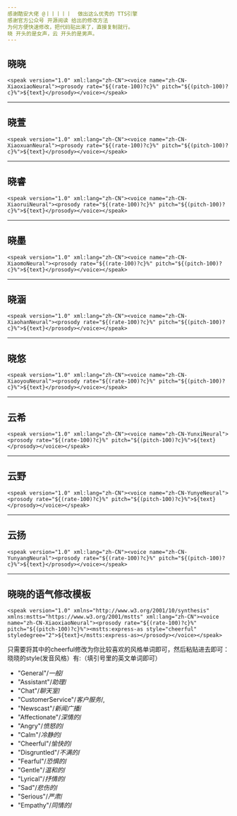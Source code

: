 ```yaml
---
感谢酷安大佬 @丨丨丨丨丨  做出这么优秀的 TTS引擎
感谢官方公众号 开源阅读 给出的修改方法
为何方便快速修改，把代码贴出来了，直接复制就行。
晓 开头的是女声，云 开头的是男声。
---
```

## 晓晓
```
<speak version="1.0" xml:lang="zh-CN"><voice name="zh-CN-XiaoxiaoNeural"><prosody rate="${(rate-100)?c}%" pitch="${(pitch-100)?c}%">${text}</prosody></voice></speak>
```
---
## 晓萱
```
<speak version="1.0" xml:lang="zh-CN"><voice name="zh-CN-XiaoxuanNeural"><prosody rate="${(rate-100)?c}%" pitch="${(pitch-100)?c}%">${text}</prosody></voice></speak>
```
---
## 晓睿
```
<speak version="1.0" xml:lang="zh-CN"><voice name="zh-CN-XiaoruiNeural"><prosody rate="${(rate-100)?c}%" pitch="${(pitch-100)?c}%">${text}</prosody></voice></speak>
```
---
## 晓墨
```
<speak version="1.0" xml:lang="zh-CN"><voice name="zh-CN-XiaomoNeural"><prosody rate="${(rate-100)?c}%" pitch="${(pitch-100)?c}%">${text}</prosody></voice></speak>
```
---
## 晓涵
```
<speak version="1.0" xml:lang="zh-CN"><voice name="zh-CN-XiaohanNeural"><prosody rate="${(rate-100)?c}%" pitch="${(pitch-100)?c}%">${text}</prosody></voice></speak>
```
---
## 晓悠
```
<speak version="1.0" xml:lang="zh-CN"><voice name="zh-CN-XiaoyouNeural"><prosody rate="${(rate-100)?c}%" pitch="${(pitch-100)?c}%">${text}</prosody></voice></speak>
```
---
## 云希
```
<speak version="1.0" xml:lang="zh-CN"><voice name="zh-CN-YunxiNeural"><prosody rate="${(rate-100)?c}%" pitch="${(pitch-100)?c}%">${text}</prosody></voice></speak>
```
---
## 云野
```
<speak version="1.0" xml:lang="zh-CN"><voice name="zh-CN-YunyeNeural"><prosody rate="${(rate-100)?c}%" pitch="${(pitch-100)?c}%">${text}</prosody></voice></speak>
```
---

## 云扬
```
<speak version="1.0" xml:lang="zh-CN"><voice name="zh-CN-YunyangNeural"><prosody rate="${(rate-100)?c}%" pitch="${(pitch-100)?c}%">${text}</prosody></voice></speak>
```
---
## 晓晓的语气修改模板
```
<speak version="1.0" xmlns="http://www.w3.org/2001/10/synthesis" xmlns:mstts="https://www.w3.org/2001/mstts" xml:lang="zh-CN"><voice name="zh-CN-XiaoxiaoNeural"><prosody rate="${(rate-100)?c}%" pitch="${(pitch-100)?c}%"><mstts:express-as style="cheerful" styledegree="2">${text}</mstts:express-as></prosody></voice></speak>
```
只需要将其中的cheerful修改为你比较喜欢的风格单词即可，然后粘贴进去即可：
晓晓的style(发音风格）有:（填引号里的英文单词即可）


-  "General"/*一般*/
-  "Assistant"/*助理*/
-  "Chat"/*聊天室*/
-  "CustomerService"/*客户服务*/,
-  "Newscast"/*新闻广播*/
-  "Affectionate"/*深情的*/
-   "Angry"/*愤怒的*/
-  "Calm"/*冷静的*/
-  "Cheerful"/*愉快的*/
-  "Disgruntled"/*不满的*/
-  "Fearful"/*恐惧的*/
-   "Gentle"/*温和的*/
-   "Lyrical"/*抒情的*/
-  "Sad"/*悲伤的*/
-  "Serious"/*严肃*/
-  "Empathy"/*同情的*/

